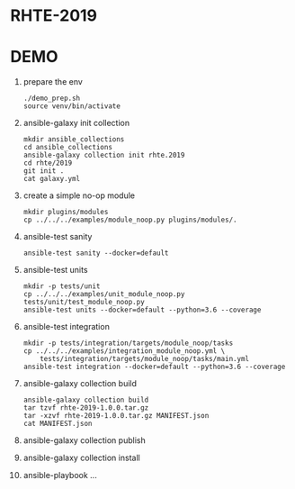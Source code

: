 # RHTE-2019

# DEMO

1. prepare the env

    ```
    ./demo_prep.sh
    source venv/bin/activate
    ```

2. ansible-galaxy init collection

    ```
    mkdir ansible_collections
    cd ansible_collections
    ansible-galaxy collection init rhte.2019
    cd rhte/2019
    git init .
    cat galaxy.yml
    ```

3. create a simple no-op module

    ```
    mkdir plugins/modules
    cp ../../../examples/module_noop.py plugins/modules/.
    ```

4. ansible-test sanity

    ```
    ansible-test sanity --docker=default
    ```

5. ansible-test units 

    ``` 
    mkdir -p tests/unit
    cp ../../../examples/unit_module_noop.py tests/unit/test_module_noop.py
    ansible-test units --docker=default --python=3.6 --coverage
    ```

6. ansible-test integration

    ```
    mkdir -p tests/integration/targets/module_noop/tasks
    cp ../../../examples/integration_module_noop.yml \
        tests/integration/targets/module_noop/tasks/main.yml
    ansible-test integration --docker=default --python=3.6 --coverage
    ```

7. ansible-galaxy collection build

    ```
    ansible-galaxy collection build
    tar tzvf rhte-2019-1.0.0.tar.gz
    tar -xzvf rhte-2019-1.0.0.tar.gz MANIFEST.json
    cat MANIFEST.json
    ```

8. ansible-galaxy collection publish
9. ansible-galaxy collection install
10. ansible-playbook ...

